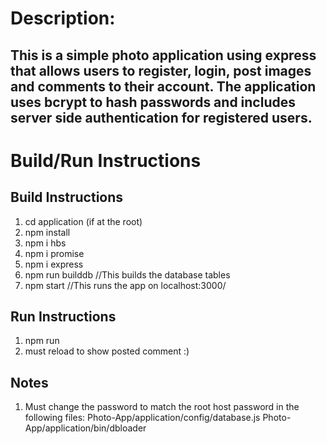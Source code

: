 # Description:

## This is a simple photo application using express that allows users to register, login, post images and comments to their account. The application uses bcrypt to hash passwords and includes server side authentication for registered users.


# Build/Run Instructions

## Build Instructions
1. cd application (if at the root)
2. npm install
3. npm i hbs
4. npm i promise
5. npm i express
6. npm run builddb //This builds the database tables
7. npm start //This runs the app on localhost:3000/

## Run Instructions
1. npm run
2. must reload to show posted comment :) 

## Notes
1. Must change the password to match the root host password in the following files:
   Photo-App/application/config/database.js
   Photo-App/application/bin/dbloader
